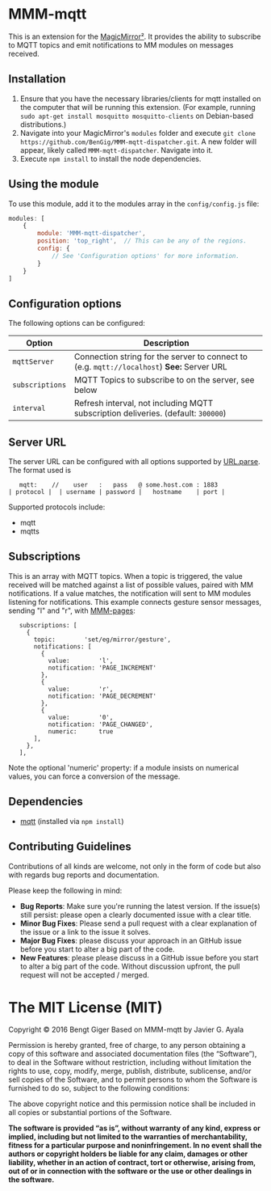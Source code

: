 # MMM-mqtt

This is an extension for the [MagicMirror²](https://github.com/MichMich/MagicMirror).  It provides the ability to subscribe to MQTT topics and emit notifications to MM modules on messages received.

## Installation
1. Ensure that you have the necessary libraries/clients for mqtt installed on the computer that will be running this extension.  (For example, running `sudo apt-get install mosquitto mosquitto-clients` on Debian-based distributions.)
2. Navigate into your MagicMirror's `modules` folder and execute `git clone https://github.com/BenGig/MMM-mqtt-dispatcher.git`. A new folder will appear, likely called `MMM-mqtt-dispatcher`.  Navigate into it.
3. Execute `npm install` to install the node dependencies.

## Using the module

To use this module, add it to the modules array in the `config/config.js` file:
````javascript
modules: [
	{
		module: 'MMM-mqtt-dispatcher',
		position: 'top_right',	// This can be any of the regions.
		config: {
			// See 'Configuration options' for more information.
		}
	}
]
````

## Configuration options

The following options can be configured:

| Option  | Description  |
|---|---|
| `mqttServer`  | Connection string for the server to connect to (e.g. `mqtt://localhost`) **See:** Server URL  |
| `subscriptions`  | MQTT Topics to subscribe to on the server, see below  |
| `interval`  | Refresh interval, not including MQTT subscription deliveries. (default: `300000`)  |

## Server URL
The server URL can be configured with all options supported by [URL.parse](https://nodejs.org/api/url.html#url_url_strings_and_url_objects). The format used is

```
   mqtt:    //    user   :   pass   @ some.host.com : 1883
| protocol |  | username | password |   hostname    | port |
```

Supported protocols include:
- mqtt
- mqtts

## Subscriptions
This is an array with MQTT topics. When a topic is triggered, the value received will be matched against a list of possible values, paired with MM notifications. If a value matches, the notification will sent to MM modules listening for notifications. This example connects gesture sensor messages, sending "l" and "r", with [MMM-pages](https://github.com/edward-shen/MMM-pages):

```
   subscriptions: [
     {
       topic:        'set/eg/mirror/gesture',
       notifications: [
         {
           value:        'l',
           notification: 'PAGE_INCREMENT'
         },
         {
           value:        'r',
           notification: 'PAGE_DECREMENT'
         },
         {
           value:        '0',
           notification: 'PAGE_CHANGED',
           numeric:      true
       ],
     },
   ],
```
Note the optional 'numeric' property: if a module insists on numerical values, you can force a conversion of the message. 

## Dependencies
- [mqtt](https://www.npmjs.com/package/mqtt) (installed via `npm install`)

## Contributing Guidelines

Contributions of all kinds are welcome, not only in the form of code but also with regards bug reports and documentation.

Please keep the following in mind:

- **Bug Reports**:  Make sure you're running the latest version. If the issue(s) still persist: please open a clearly documented issue with a clear title.
- **Minor Bug Fixes**: Please send a pull request with a clear explanation of the issue or a link to the issue it solves.
- **Major Bug Fixes**: please discuss your approach in an GitHub issue before you start to alter a big part of the code.
- **New Features**: please please discuss in a GitHub issue before you start to alter a big part of the code. Without discussion upfront, the pull request will not be accepted / merged.

The MIT License (MIT)
=====================

Copyright © 2016 Bengt Giger
Based on MMM-mqtt by Javier G. Ayala

Permission is hereby granted, free of charge, to any person
obtaining a copy of this software and associated documentation
files (the “Software”), to deal in the Software without
restriction, including without limitation the rights to use,
copy, modify, merge, publish, distribute, sublicense, and/or sell
copies of the Software, and to permit persons to whom the
Software is furnished to do so, subject to the following
conditions:

The above copyright notice and this permission notice shall be
included in all copies or substantial portions of the Software.

**The software is provided “as is”, without warranty of any kind, express or implied, including but not limited to the warranties of merchantability, fitness for a particular purpose and noninfringement. In no event shall the authors or copyright holders be liable for any claim, damages or other liability, whether in an action of contract, tort or otherwise, arising from, out of or in connection with the software or the use or other dealings in the software.**
